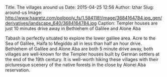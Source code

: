 Title: The villages around us
Date: 2015-04-25 12:56
Author: Izhar
Slug: around-us
Image: http://www.haaretz.com/polopoly_fs/1.584118!/image/3684164784.jpg_gen/derivatives/landscape_640/3684164784.jpg
Caption: Templer houses are just 10 minutes drive away in Bethlehem of Galilee and Alone Aba

Tabash is perfectly situated to explore the lower galilee area. Acre to the Sea of Galilee, Haifa to Megiddo all in less than half an hour drive. Bethlehem of Galilee and Alone Aba are both 5 minute drive away, both villages are well-known for the Templer houses built by German settlers at the end of the 19th century. It is well-worth hiking these villages with their picturesque scenery of the native forests in the close by Alonei Aba reservation.
